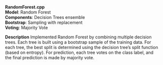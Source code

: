 **RandomForest.cpp**  
   **Model**: Random Forest  
   **Components**: Decision Trees ensemble  
   **Bootstrap**: Sampling with replacement  
   **Voting**: Majority Vote  



**Description**
   Implemented Random Forest by combining multiple decision trees. 
   Each tree is built using a bootstrap sample of the training data. 
   For each tree, the best split is determined using the decision tree’s split function (based on entropy). 
   For prediction, each tree votes on the class label, and the final prediction is made by majority vote.

